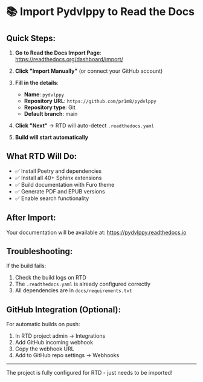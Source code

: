 # 📚 Import Pydvlppy to Read the Docs

## Quick Steps:

1. **Go to Read the Docs Import Page**:
   https://readthedocs.org/dashboard/import/

2. **Click "Import Manually"** (or connect your GitHub account)

3. **Fill in the details**:
   - **Name**: `pydvlppy`
   - **Repository URL**: `https://github.com/pr1m8/pydvlppy`
   - **Repository type**: Git
   - **Default branch**: main

4. **Click "Next"** → RTD will auto-detect `.readthedocs.yaml`

5. **Build will start automatically**

## What RTD Will Do:

- ✅ Install Poetry and dependencies
- ✅ Install all 40+ Sphinx extensions
- ✅ Build documentation with Furo theme
- ✅ Generate PDF and EPUB versions
- ✅ Enable search functionality

## After Import:

Your documentation will be available at:
https://pydvlppy.readthedocs.io

## Troubleshooting:

If the build fails:
1. Check the build logs on RTD
2. The `.readthedocs.yaml` is already configured correctly
3. All dependencies are in `docs/requirements.txt`

## GitHub Integration (Optional):

For automatic builds on push:
1. In RTD project admin → Integrations
2. Add GitHub incoming webhook
3. Copy the webhook URL
4. Add to GitHub repo settings → Webhooks

---

The project is fully configured for RTD - just needs to be imported!